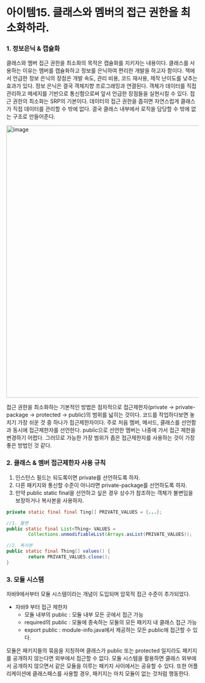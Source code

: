 # 아이템15. 클래스와 멤버의 접근 권한을 최소화하라.

### 1. 정보은닉 & 캡슐화

클래스와 멤버 접근 권한을 최소화의 목적은 캡슐화를 지키자는 내용이다. 클래스를 사용하는 이유는 멤버를 캡슐화하고 정보를 은닉하여 편리한 개발을 하고자 함이다. 책에서 언급한 정보 은닉의 장점은 개발 속도, 관리 비용, 코드 재사용, 제작 난이도를 낮추는 효과가 있다. 정보 은닉은 결국 객체지향 프로그래밍과 연결된다. 객체가 데이터를 직접 관리하고 메세지를 기반으로 통신함으로써 앞서 언급한 장점들을 실현시킬 수 있다. 접근 권한의 최소화는 SRP의 기본이다. 데이터의 접근 권한을 좁히면 자연스럽게 클래스가 직접 데이터를 관리할 수 밖에 없다. 결국 클래스 내부에서 로직을 담당할 수 밖에 없는 구조로 만들어준다.


<img width="711" alt="image" src="https://user-images.githubusercontent.com/48561660/154975750-f9c1a1e7-da8b-4a7c-aec0-86f9e3f0c2d5.png">

접근 권한을 최소화하는 기본적인 방법은 점차적으로 접근제한자(private → private-package → protected → public)의 범위를 넓히는 것이다. 코드를 작업하다보면 놓치기 가장 쉬운 것 중 하나가 접근제한자이다. 주로 처음 멤버, 메서드, 클래스를 선언함과 동시에 접근제한자를 선언한다. public으로 선언한 멤버는 나중에 가서 접근 제한을 변경하기 어렵다. 그러므로 가능한 가장 범위가 좁은 접근제한자를 사용하는 것이 가장 좋은 방법인 것 같다.

### 2. 클래스 & 멤버 접근제한자 사용 규칙

1. 인스턴스 필드는 되도록이면 private를 선언하도록 하자.
2. 다른 패키지와 통신할 수준이 아니라면 private-package를 선언하도록 하자.
3. 만약 public static final을 선언하고 싶은 경우 상수가 참조하는 객체가 불변임을 보장하거나 복사본을 사용하자.

```java
private static final final Ting[] PRIVATE_VALUES = {...};

//1. 불변
public static final List<Thing> VALUES = 
		Collections.unmodifiableList(Arrays.asList(PRIVATE_VALUES));

//2. 복사본
public static final Thing[] values() {
		return PRIVATE_VALUES.clone();
}

```

### 3. 모듈 시스템

자바9에서부터 모듈 시스템이라는 개념이 도입되며 암묵적 접근 수준이 추가되었다.

- 자바9 부터 접근 제한자
    - 모듈 내부의 public : 모듈 내부 모든 곳에서 접근 가능
    - required의 public : 모듈에 종속하는 모듈의 모든 패키지 내 클래스 접근 가능
    - export public : module-info.java에서 제공하는 모든 public에 접근할 수 있다.

모듈은 패키지들의 묶음을 지칭하며 클래스가 public 또는 protected 일지라도 패키지를 공개하지 않는다면 외부에서 접근할 수 없다. 모듈 시스템을 활용하면 클래스 외부에서 공개하지 않으면서 같은 모듈을 이루는 패키지 사이에서는 공유할 수 있다. 또한 어플리케이션에 클래스패스를 사용할 경우, 패키지는 마치 모듈이 없는 것처럼 행동한다.